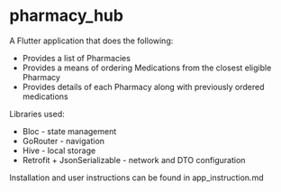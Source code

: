# pharmacy_hub

A Flutter application that does the following: 

- Provides a list of Pharmacies 
- Provides a means of ordering Medications from the closest eligible Pharmacy 
- Provides details of each Pharmacy along with previously ordered medications 

Libraries used: 

- Bloc - state management 
- GoRouter - navigation 
- Hive - local storage 
- Retrofit + JsonSerializable - network and DTO configuration

Installation and user instructions can be found in app_instruction.md

